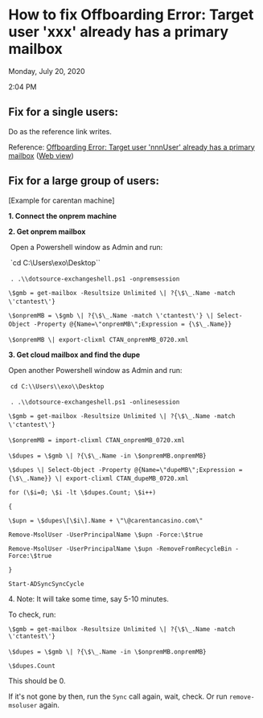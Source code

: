 # How to fix Offboarding Error: Target user \'xxx\' already has a primary mailbox

Monday, July 20, 2020

2:04 PM

## Fix for a single users:  

Do as the reference link writes. 

Reference: [Offboarding Error: Target user \'nnnUser\' already has a primary mailbox](onenote:https://microsoft.sharepoint.com/teams/SRELivesite/Shared%20Documents/%20Migration%20Health%20Infra/Migration%20Health%20Infra/Failure%20Management%20-%20SOPs.one#Offboarding%20Error%20Target%20user%20%27nnnUser%27%20already%20has%20a%20primary&section-id=%7B596DF710-FE29-4DC7-BBF7-874255F6E1B0%7D&page-id=%7BF275AB93-0C47-4B8A-BB2E-2619425BB2D6%7D&end)  ([Web view](https://microsoft.sharepoint.com/teams/SRELivesite/_layouts/OneNote.aspx?id=/teams/SRELivesite/Shared%20Documents/%20Migration%20Health%20Infra/Migration%20Health%20Infra&wd=target%28Failure%20Management%20-%20SOPs.one%7c596DF710-FE29-4DC7-BBF7-874255F6E1B0/Offboarding%20Error:%20Target%20user%20%27nnnUser%27%20already%20has%20a%20primary%7cF275AB93-0C47-4B8A-BB2E-2619425BB2D6/%29))

## Fix for a large group of users:  

[Example for carentan machine\]

**1. Connect the onprem machine**

**2. Get onprem mailbox**

​		Open a Powershell window as Admin and run:

​		  `cd C:\\Users\\exo\\Desktop``

​		`. .\\dotsource-exchangeshell.ps1 -onpremsession`

`\$gmb = get-mailbox -Resultsize Unlimited \| ?{\$\_.Name -match \'ctantest\'}` 

`\$onpremMB = \$gmb \| ?{\$\_.Name -match \'ctantest\'} \| Select-Object -Property @{Name=\"onpremMB\";Expression = {\$\_.Name}}` 

`\$onpremMB \| export-clixml CTAN_onpremMB_0720.xml` 

**3. Get cloud mailbox and find the dupe**

Open another Powershell window as Admin and run:

​     `cd C:\\Users\\exo\\Desktop`

​     `. .\\dotsource-exchangeshell.ps1 -onlinesession`

`\$gmb = get-mailbox -Resultsize Unlimited \| ?{\$\_.Name -match \'ctantest\'}` 

`\$onpremMB = import-clixml CTAN_onpremMB_0720.xml` 

`\$dupes = \$gmb \| ?{\$\_.Name -in \$onpremMB.onpremMB}` 

`\$dupes \| Select-Object -Property @{Name=\"dupeMB\";Expression = {\$\_.Name}} \| export-clixml CTAN_dupeMB_0720.xml` 

`for (\$i=0; \$i -lt \$dupes.Count; \$i++)`

`{`

`\$upn = \$dupes\[\$i\].Name + \"\@carentancasino.com\"`

`Remove-MsolUser -UserPrincipalName \$upn -Force:\$true`

`Remove-MsolUser -UserPrincipalName \$upn -RemoveFromRecycleBin -Force:\$true`

`}`

`Start-ADSyncSyncCycle`

4\. Note: It will take some time, say 5-10 minutes.

To check, run:

`\$gmb = get-mailbox -Resultsize Unlimited \| ?{\$\_.Name -match \'ctantest\'}`

`\$dupes = \$gmb \| ?{\$\_.Name -in \$onpremMB.onpremMB}` 

`\$dupes.Count`

This should be 0.

If it\'s not gone by then, run the `Sync` call again, wait, check. Or run  `remove-msoluser` again.

 
